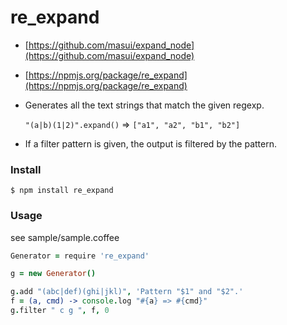 # re_expand

* [https://github.com/masui/expand_node](https://github.com/masui/expand_node)
* [https://npmjs.org/package/re_expand](https://npmjs.org/package/re_expand)

* Generates all the text strings that match the given regexp.

    `"(a|b)(1|2)".expand()` => `["a1", "a2", "b1", "b2"]`

* If a filter pattern is given, the output is filtered by the pattern.

### Install

    $ npm install re_expand

### Usage

see sample/sample.coffee

```coffee
Generator = require 're_expand'

g = new Generator()

g.add "(abc|def)(ghi|jkl)", 'Pattern "$1" and "$2".'
f = (a, cmd) -> console.log "#{a} => #{cmd}"
g.filter " c g ", f, 0
```
